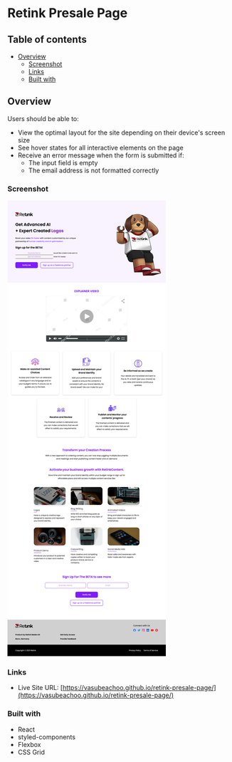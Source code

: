 # Retink Presale Page

## Table of contents

- [Overview](#overview)
  - [Screenshot](#screenshot)
  - [Links](#links)
  - [Built with](#built-with)

## Overview

Users should be able to:

- View the optimal layout for the site depending on their device's screen size
- See hover states for all interactive elements on the page
- Receive an error message when the form is submitted if:
  - The input field is empty
  - The email address is not formatted correctly

### Screenshot

![](./public/screenshot.png)

### Links

- Live Site URL: [https://vasubeachoo.github.io/retink-presale-page/](https://vasubeachoo.github.io/retink-presale-page/)

### Built with

- React
- styled-components
- Flexbox
- CSS Grid
